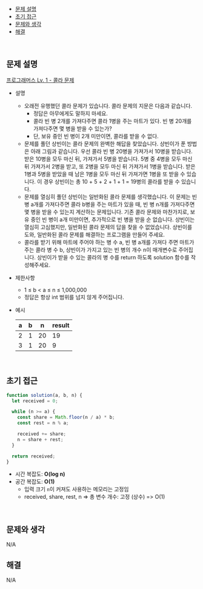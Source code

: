 - [문제 설명](#문제-설명)
- [초기 접근](#초기-접근)
- [문제와 생각](#문제와-생각)
- [해결](#해결)

<br>

## 문제 설명

[프로그래머스 Lv. 1 - 콜라 문제](https://school.programmers.co.kr/learn/courses/30/lessons/132267)

- 설명
  - 오래전 유행했던 콜라 문제가 있습니다. 콜라 문제의 지문은 다음과 같습니다.
    - 정답은 아무에게도 말하지 마세요.
    - 콜라 빈 병 2개를 가져다주면 콜라 1병을 주는 마트가 있다. 빈 병 20개를 가져다주면 몇 병을 받을 수 있는가?
    - 단, 보유 중인 빈 병이 2개 미만이면, 콜라를 받을 수 없다.
  - 문제를 풀던 상빈이는 콜라 문제의 완벽한 해답을 찾았습니다. 상빈이가 푼 방법은 아래 그림과 같습니다. 우선 콜라 빈 병 20병을 가져가서 10병을 받습니다. 받은 10병을 모두 마신 뒤, 가져가서 5병을 받습니다. 5병 중 4병을 모두 마신 뒤 가져가서 2병을 받고, 또 2병을 모두 마신 뒤 가져가서 1병을 받습니다. 받은 1병과 5병을 받았을 때 남은 1병을 모두 마신 뒤 가져가면 1병을 또 받을 수 있습니다. 이 경우 상빈이는 총 10 + 5 + 2 + 1 + 1 = 19병의 콜라를 받을 수 있습니다.
  - 문제를 열심히 풀던 상빈이는 일반화된 콜라 문제를 생각했습니다. 이 문제는 빈 병 a개를 가져다주면 콜라 b병을 주는 마트가 있을 때, 빈 병 n개를 가져다주면 몇 병을 받을 수 있는지 계산하는 문제입니다. 기존 콜라 문제와 마찬가지로, 보유 중인 빈 병이 a개 미만이면, 추가적으로 빈 병을 받을 순 없습니다. 상빈이는 열심히 고심했지만, 일반화된 콜라 문제의 답을 찾을 수 없었습니다. 상빈이를 도와, 일반화된 콜라 문제를 해결하는 프로그램을 만들어 주세요.
  - 콜라를 받기 위해 마트에 주어야 하는 병 수 a, 빈 병 a개를 가져다 주면 마트가 주는 콜라 병 수 b, 상빈이가 가지고 있는 빈 병의 개수 n이 매개변수로 주어집니다. 상빈이가 받을 수 있는 콜라의 병 수를 return 하도록 solution 함수를 작성해주세요.
- 제한사항
  - 1 ≤ b < a ≤ n ≤ 1,000,000
  - 정답은 항상 int 범위를 넘지 않게 주어집니다.
- 예시

  | a   | b   | n   | result |
  | --- | --- | --- | ------ |
  | 2   | 1   | 20  | 19     |
  | 3   | 1   | 20  | 9      |

<br>

## 초기 접근

```javascript
function solution(a, b, n) {
  let received = 0;

  while (n >= a) {
    const share = Math.floor(n / a) * b;
    const rest = n % a;

    received += share;
    n = share + rest;
  }

  return received;
}
```

- 시간 복잡도: **O(log n)**
- 공간 복잡도: **O(1)**
  - 입력 크기 `n`이 커져도 사용하는 메모리는 고정임
  - received, share, rest, n => 총 변수 개수: 고정 (상수) => O(1)

<br>

## 문제와 생각

N/A

## 해결

N/A

